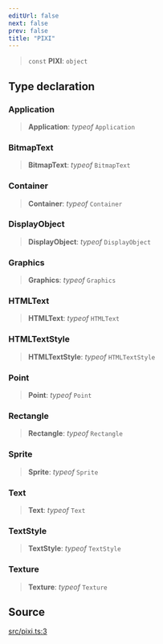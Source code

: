 ```yaml
---
editUrl: false
next: false
prev: false
title: "PIXI"
---
```


> `const` **PIXI**: `object`

## Type declaration

### Application

> **Application**: *typeof* `Application`

### BitmapText

> **BitmapText**: *typeof* `BitmapText`

### Container

> **Container**: *typeof* `Container`

### DisplayObject

> **DisplayObject**: *typeof* `DisplayObject`

### Graphics

> **Graphics**: *typeof* `Graphics`

### HTMLText

> **HTMLText**: *typeof* `HTMLText`

### HTMLTextStyle

> **HTMLTextStyle**: *typeof* `HTMLTextStyle`

### Point

> **Point**: *typeof* `Point`

### Rectangle

> **Rectangle**: *typeof* `Rectangle`

### Sprite

> **Sprite**: *typeof* `Sprite`

### Text

> **Text**: *typeof* `Text`

### TextStyle

> **TextStyle**: *typeof* `TextStyle`

### Texture

> **Texture**: *typeof* `Texture`

## Source

[src/pixi.ts:3](https://github.com/relishinc/dill-pixel/blob/c79d8e8552aaa0f13a29535c819ae67d025b4669/src/pixi.ts#L3)

